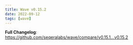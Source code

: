 ```yaml
---
title: Wave v0.15.2
date: 2022-09-12
tags: [wave]
---
```


**Full Changelog**: https://github.com/seqeralabs/wave/compare/v0.15.1...v0.15.2
